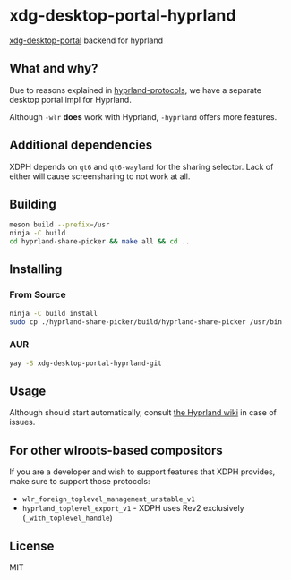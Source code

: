 # xdg-desktop-portal-hyprland

[xdg-desktop-portal] backend for hyprland

## What and why?
Due to reasons explained in [hyprland-protocols](https://github.com/hyprwm/hyprland-protocols),
we have a separate desktop portal impl for Hyprland.

Although `-wlr` **does** work with Hyprland, `-hyprland` offers more features.

## Additional dependencies
XDPH depends on `qt6` and `qt6-wayland` for the sharing selector. Lack of either will
cause screensharing to not work at all.

## Building

```sh
meson build --prefix=/usr
ninja -C build
cd hyprland-share-picker && make all && cd ..
```

## Installing

### From Source

```sh
ninja -C build install
sudo cp ./hyprland-share-picker/build/hyprland-share-picker /usr/bin
```

### AUR
```sh
yay -S xdg-desktop-portal-hyprland-git
```

## Usage

Although should start automatically, consult [the Hyprland wiki](https://wiki.hyprland.org/Useful-Utilities/Hyprland-desktop-portal/)
in case of issues.

## For other wlroots-based compositors
If you are a developer and wish to support features that XDPH provides, make sure to support those protocols:
 - `wlr_foreign_toplevel_management_unstable_v1`
 - `hyprland_toplevel_export_v1` - XDPH uses Rev2 exclusively (`_with_toplevel_handle`)


## License
MIT

[xdg-desktop-portal]: https://github.com/flatpak/xdg-desktop-portal
[screencast compatibility]: https://github.com/emersion/xdg-desktop-portal-wlr/wiki/Screencast-Compatibility

